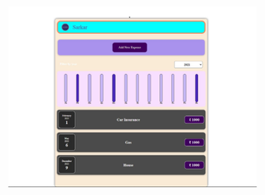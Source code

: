 <img src='https://github.com/samarpansarkar/monthly-expense-tracker/blob/f0f755786c2605cb656864ac33415574a09ea600/Capture.JPG'/>
